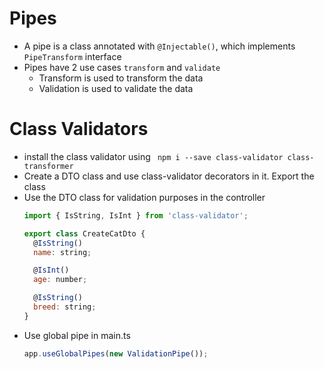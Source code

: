 # Pipes
* A pipe is a class annotated with `@Injectable()`, which implements `PipeTransform` interface
* Pipes have 2 use cases `transform` and `validate`
  * Transform is used to transform the data
  * Validation is used to validate the data


# Class Validators
* install the class validator using ` npm i --save class-validator class-transformer`
* Create a DTO class and use class-validator decorators in it. Export the class
* Use the DTO class for validation purposes in the controller
  ```javascript
  import { IsString, IsInt } from 'class-validator';

  export class CreateCatDto {
    @IsString()
    name: string;

    @IsInt()
    age: number;

    @IsString()
    breed: string;
  }
  ```
* Use global pipe in main.ts
  ```javascript
  app.useGlobalPipes(new ValidationPipe());

  ```